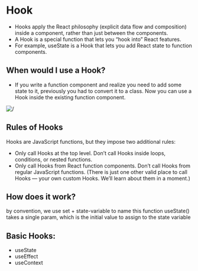 # Hook 

- Hooks apply the React philosophy (explicit data flow and composition) inside a component, rather than just between the components.
- A Hook is a special function that lets you “hook into” React features.
- For example, useState is a Hook that lets you add React state to function components.

## When would I use a Hook?

- If you write a function component and realize you need to add some state to it, previously you had to convert it to a class. Now you can use a Hook inside the existing function component.

![/](https://res.cloudinary.com/practicaldev/image/fetch/s--7JKP9dwh--/c_limit%2Cf_auto%2Cfl_progressive%2Cq_auto%2Cw_880/https://miro.medium.com/proxy/1%2AaGIXCeRQTGu41okryVyECw.png)

## Rules of Hooks
Hooks are JavaScript functions, but they impose two additional rules:

- Only call Hooks at the top level. Don’t call Hooks inside loops, conditions, or nested functions.
- Only call Hooks from React function components. Don’t call Hooks from regular JavaScript functions. (There is just one other valid place to call Hooks — your own custom Hooks. We’ll learn about them in a moment.)

## How does it work?

by convention, we use set + state-variable to name this function useState() takes a single param, which is the initial value to assign to the state variable

## Basic Hooks:
- useState
- useEffect
- useContext